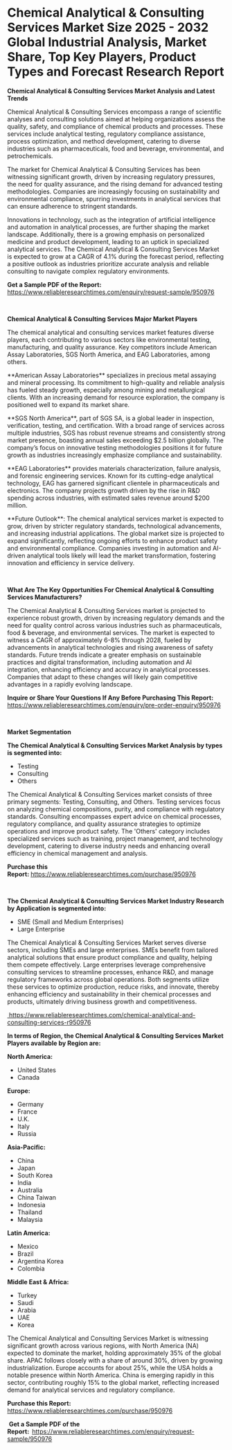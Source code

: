 <p><h1>Chemical Analytical & Consulting Services Market Size 2025 - 2032 Global Industrial Analysis, Market Share, Top Key Players, Product Types and Forecast Research Report</h1></p><p><strong>Chemical Analytical & Consulting Services Market Analysis and Latest Trends</strong></p>
<p><p>Chemical Analytical & Consulting Services encompass a range of scientific analyses and consulting solutions aimed at helping organizations assess the quality, safety, and compliance of chemical products and processes. These services include analytical testing, regulatory compliance assistance, process optimization, and method development, catering to diverse industries such as pharmaceuticals, food and beverage, environmental, and petrochemicals.</p><p>The market for Chemical Analytical & Consulting Services has been witnessing significant growth, driven by increasing regulatory pressures, the need for quality assurance, and the rising demand for advanced testing methodologies. Companies are increasingly focusing on sustainability and environmental compliance, spurring investments in analytical services that can ensure adherence to stringent standards.</p><p>Innovations in technology, such as the integration of artificial intelligence and automation in analytical processes, are further shaping the market landscape. Additionally, there is a growing emphasis on personalized medicine and product development, leading to an uptick in specialized analytical services. The Chemical Analytical & Consulting Services Market is expected to grow at a CAGR of 4.1% during the forecast period, reflecting a positive outlook as industries prioritize accurate analysis and reliable consulting to navigate complex regulatory environments.</p></p>
<p><strong>Get a Sample PDF of the Report:&nbsp;</strong> <a href="https://www.reliableresearchtimes.com/enquiry/request-sample/950976?utm_campaign=3107&utm_medium=2&utm_source=Github&utm_content=ia&utm_term=19042025&utm_id=chemical-analytical-consulting-services">https://www.reliableresearchtimes.com/enquiry/request-sample/950976</a></p>
<p>&nbsp;</p>
<p><strong>Chemical Analytical & Consulting Services Major Market Players</strong></p>
<p><p>The chemical analytical and consulting services market features diverse players, each contributing to various sectors like environmental testing, manufacturing, and quality assurance. Key competitors include American Assay Laboratories, SGS North America, and EAG Laboratories, among others.</p><p>**American Assay Laboratories** specializes in precious metal assaying and mineral processing. Its commitment to high-quality and reliable analysis has fueled steady growth, especially among mining and metallurgical clients. With an increasing demand for resource exploration, the company is positioned well to expand its market share.</p><p>**SGS North America**, part of SGS SA, is a global leader in inspection, verification, testing, and certification. With a broad range of services across multiple industries, SGS has robust revenue streams and consistently strong market presence, boasting annual sales exceeding $2.5 billion globally. The company’s focus on innovative testing methodologies positions it for future growth as industries increasingly emphasize compliance and sustainability.</p><p>**EAG Laboratories** provides materials characterization, failure analysis, and forensic engineering services. Known for its cutting-edge analytical technology, EAG has garnered significant clientele in pharmaceuticals and electronics. The company projects growth driven by the rise in R&D spending across industries, with estimated sales revenue around $200 million.</p><p>**Future Outlook**: The chemical analytical services market is expected to grow, driven by stricter regulatory standards, technological advancements, and increasing industrial applications. The global market size is projected to expand significantly, reflecting ongoing efforts to enhance product safety and environmental compliance. Companies investing in automation and AI-driven analytical tools likely will lead the market transformation, fostering innovation and efficiency in service delivery.</p></p>
<p>&nbsp;</p>
<p><strong>What Are The Key Opportunities For Chemical Analytical & Consulting Services Manufacturers?</strong></p>
<p><p>The Chemical Analytical & Consulting Services market is projected to experience robust growth, driven by increasing regulatory demands and the need for quality control across various industries such as pharmaceuticals, food & beverage, and environmental services. The market is expected to witness a CAGR of approximately 6-8% through 2028, fueled by advancements in analytical technologies and rising awareness of safety standards. Future trends indicate a greater emphasis on sustainable practices and digital transformation, including automation and AI integration, enhancing efficiency and accuracy in analytical processes. Companies that adapt to these changes will likely gain competitive advantages in a rapidly evolving landscape.</p></p>
<p><strong>Inquire or Share Your Questions If Any Before Purchasing This Report:</strong> <a href="https://www.reliableresearchtimes.com/enquiry/pre-order-enquiry/950976?utm_campaign=3107&utm_medium=2&utm_source=Github&utm_content=ia&utm_term=19042025&utm_id=chemical-analytical-consulting-services">https://www.reliableresearchtimes.com/enquiry/pre-order-enquiry/950976</a></p>
<p>&nbsp;</p>
<p><strong>Market Segmentation</strong></p>
<p><strong>The Chemical Analytical & Consulting Services Market Analysis by types is segmented into:</strong></p>
<p><ul><li>Testing</li><li>Consulting</li><li>Others</li></ul></p>
<p><p>The Chemical Analytical & Consulting Services market consists of three primary segments: Testing, Consulting, and Others. Testing services focus on analyzing chemical compositions, purity, and compliance with regulatory standards. Consulting encompasses expert advice on chemical processes, regulatory compliance, and quality assurance strategies to optimize operations and improve product safety. The 'Others' category includes specialized services such as training, project management, and technology development, catering to diverse industry needs and enhancing overall efficiency in chemical management and analysis.</p></p>
<p><strong>Purchase this Report:&nbsp;</strong><a href="https://www.reliableresearchtimes.com/purchase/950976?utm_campaign=3107&utm_medium=2&utm_source=Github&utm_content=ia&utm_term=19042025&utm_id=chemical-analytical-consulting-services">https://www.reliableresearchtimes.com/purchase/950976</a></p>
<p>&nbsp;</p>
<p><strong>The Chemical Analytical & Consulting Services Market Industry Research by Application is segmented into:</strong></p>
<p><ul><li>SME (Small and Medium Enterprises)</li><li>Large Enterprise</li></ul></p>
<p><p>The Chemical Analytical & Consulting Services Market serves diverse sectors, including SMEs and large enterprises. SMEs benefit from tailored analytical solutions that ensure product compliance and quality, helping them compete effectively. Large enterprises leverage comprehensive consulting services to streamline processes, enhance R&D, and manage regulatory frameworks across global operations. Both segments utilize these services to optimize production, reduce risks, and innovate, thereby enhancing efficiency and sustainability in their chemical processes and products, ultimately driving business growth and competitiveness.</p></p>
<p><a href="https://www.reliableresearchtimes.com/chemical-analytical-and-consulting-services-r950976?utm_campaign=3107&utm_medium=2&utm_source=Github&utm_content=ia&utm_term=19042025&utm_id=chemical-analytical-consulting-services">&nbsp;https://www.reliableresearchtimes.com/chemical-analytical-and-consulting-services-r950976</a></p>
<p><strong>In terms of Region, the Chemical Analytical & Consulting Services Market Players available by Region are:</strong></p>
<p>
    <p> <strong> North America: </strong>
        <ul>
            <li>United States</li>
            <li>Canada</li>
        </ul>
        </p> 
    <p> <strong> Europe: </strong>
        <ul>
            <li>Germany</li>
            <li>France</li>
            <li>U.K.</li>
            <li>Italy</li>
            <li>Russia</li>
        </ul>
        </p> 
    <p> <strong> Asia-Pacific: </strong>
        <ul>
            <li>China</li>
            <li>Japan</li>
            <li>South Korea</li>
            <li>India</li>
            <li>Australia</li>
            <li>China Taiwan</li>
            <li>Indonesia</li>
            <li>Thailand</li>
            <li>Malaysia</li>
        </ul>
        </p> 
    <p> <strong> Latin America: </strong>
        <ul>
            <li>Mexico</li>
            <li>Brazil</li>
            <li>Argentina Korea</li>
            <li>Colombia</li>
        </ul>
        </p> 
    <p> <strong> Middle East & Africa: </strong>
        <ul>
            <li>Turkey</li>
            <li>Saudi</li>
            <li>Arabia</li>
            <li>UAE</li>
            <li>Korea</li>
        </ul>
    </p>
    </p>
<p><p>The Chemical Analytical and Consulting Services Market is witnessing significant growth across various regions, with North America (NA) expected to dominate the market, holding approximately 35% of the global share. APAC follows closely with a share of around 30%, driven by growing industrialization. Europe accounts for about 25%, while the USA holds a notable presence within North America. China is emerging rapidly in this sector, contributing roughly 15% to the global market, reflecting increased demand for analytical services and regulatory compliance.</p></p>
<p><strong>Purchase this Report: </strong><a href="https://www.reliableresearchtimes.com/purchase/950976?utm_campaign=3107&utm_medium=2&utm_source=Github&utm_content=ia&utm_term=19042025&utm_id=chemical-analytical-consulting-services">https://www.reliableresearchtimes.com/purchase/950976</a></p>
<p>&nbsp;<strong>Get a Sample PDF of the Report:&nbsp;&nbsp;</strong><a href="https://www.reliableresearchtimes.com/enquiry/request-sample/950976?utm_campaign=3107&utm_medium=2&utm_source=Github&utm_content=ia&utm_term=19042025&utm_id=chemical-analytical-consulting-services">https://www.reliableresearchtimes.com/enquiry/request-sample/950976</a></p>
<p><strong></strong></p>
<p><p></p><p></p><p></p></p>